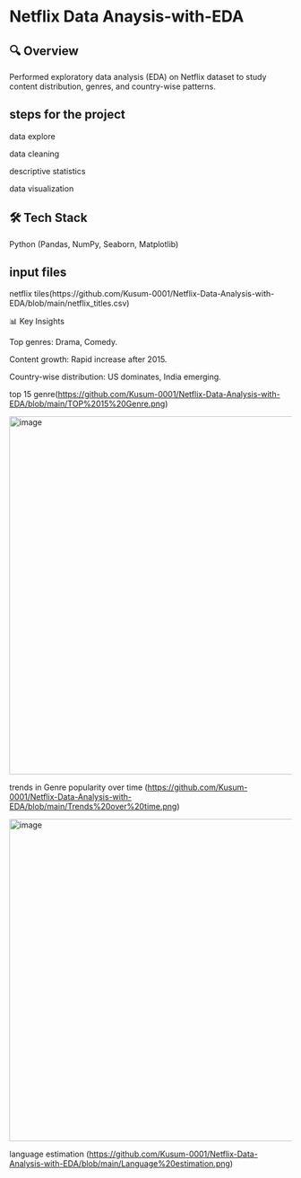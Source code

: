 # Netflix Data Anaysis-with-EDA
<h2>🔍 Overview </h2>
Performed exploratory data analysis (EDA) on Netflix dataset to study content distribution, genres, and country-wise patterns.


<h2> steps for the project </h2>

data explore

data cleaning 

descriptive statistics
 
data visualization

<h2>🛠️ Tech Stack </h2>

Python (Pandas, NumPy, Seaborn, Matplotlib)

<h2> input files </h2>
netflix tiles(https://github.com/Kusum-0001/Netflix-Data-Analysis-with-EDA/blob/main/netflix_titles.csv) 

📊 Key Insights

Top genres: Drama, Comedy.

Content growth: Rapid increase after 2015.

Country-wise distribution: US dominates, India emerging.

top 15 genre(https://github.com/Kusum-0001/Netflix-Data-Analysis-with-EDA/blob/main/TOP%2015%20Genre.png)

<img width="1266" height="638" alt="image" src="https://github.com/user-attachments/assets/92ab8e15-7e12-48c7-8f5b-ab94063efcaa" />


trends in Genre popularity over time (https://github.com/Kusum-0001/Netflix-Data-Analysis-with-EDA/blob/main/Trends%20over%20time.png)

<img width="1546" height="574" alt="image" src="https://github.com/user-attachments/assets/38b3e7af-35a5-4795-9af2-6dda21ce5ec8" />


language estimation (https://github.com/Kusum-0001/Netflix-Data-Analysis-with-EDA/blob/main/Language%20estimation.png)




